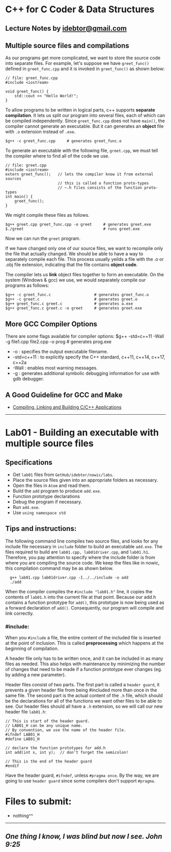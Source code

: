 # C++ for C Coder & Data Structures
Lecture Notes by idebtor@gmail.com
-------------------
## Multiple source files and compilations
As our programs get more complicated, we want to store the source code into separate files.  For example, let's suppose we have `greet_func()` defined in `greet_func.cpp` and it is invoked in `greet_func()` as shown below:

```
// file: greet_func.cpp
#include <iostream>

void greet_func() {
    std::cout << "Hello World!";
}
```
To allow programs to be written in logical parts, c++ supports __separate compilation__.  It lets us split our program into several files, each of which can be compiled independently. Since `greet_func.cpp` does not have `main()`, the compiler cannot generate an executable.  But it can generates an __object__ file with `.o` extension instead of `.exe`.

```
$g++ -c greet_func.cpp     # generates greet_func.o
```

To generate an executable with the following file, `greet.cpp`, we must tell the compiler where to find all of the code we use.  
```
// file: greet.cpp
#include <iostream>
extern greet_func();   // lets the compiler know it from external sources
                       // this is called a function proto-types
                       // ~.h files consists of the function proto-types
int main() {
    greet_func();
}
```

We might compile these files as follows.  
```
$g++ greet.cpp greet_func.cpp -o greet     # generates greet.exe
$./greet                                   # runs greet.exe
```
Now we can run the `greet` program.

If we have changed only one of our source files, we want to recompile only the file that actually changed. We should be able to have a way to separately compile each file.  This process usually yeilds a file with the .o or .obj file extension, indicating that the file contains __object code__.

The compiler lets us __link__ object files together to form an executable.  On the system (Windows & gcc) we use, we would separately compile our programs as follows:

```
$g++ -c greet_func.c                   # generates greet_func.o
$g++ -c greet.c                        # generates greet.o
$g++ greet_func.c greet.c              # generates a.exe
$g++ greet_func.c greet.c -o greet     # generates greet.exe
```

## More GCC Compiler Options
There are some flags available for compiler options:
$g++ -std=c++11 -Wall -g file1.cpp file2.cpp -o prog   # generates prog.exe

- -o : specifies the output executable filename.
- -std=c++11 : to explicitly specify the C++ standard, c++11, c++14, c++17, c++2a
- -Wall : enables most warning messages.
- -g : generates additional symbolic debugging information for use with gdb debugger.

## A Good Guideline for GCC and Make
- [Compiling, Linking and Building C/C++ Applications](https://www3.ntu.edu.sg/home/ehchua/programming/cpp/gcc_make.html)

-------------------------------------------------------

# Lab01 - Building an executable with multiple source files

## Specifications
- Get `lab01` files from `GetHub/idebtor/nowic/labs`.
- Place the source files given into an appropriate folders as necessary.  
- Open the files in `Atom` and read them.
- Build the `add` program to produce `add.exe`.
- Function prototype declarations
- Debug the program if necessary.
- Run `add.exe`.
- Use `using namespace std`

## Tips and instructions:
The following command line compiles two source files, and looks for any include file necessary in `include` folder to build an executable `add.exe`. The files required to build are `lab01.cpp, lab01driver.cpp`, and `lab01.h1`.  Therefore, you pay attention to specify where the include folder is from where you are compiling the source code.  We keep the files like in nowic, this compilation command may be as shown below.

```
  g++ lab01.cpp lab01driver.cpp -I../../include -o add
  ./add
```

When the compiler compiles the `#include "lab01.h"` line, it copies the contents of `lab01.h` into the current file at that point. Because our add.h contains a function prototype for `add()`, this prototype is now being used as a forward declaration of `add()`. Consequently, our program will compile and link correctly.

### #include:
When you `#include` a file, the entire content of the included file is inserted at the point of inclusion. This is called __preprocessing__ which happens at the beginning of compilation.

A header file only has to be written once, and it can be included in as many files as needed. This also helps with maintenance by minimizing the number of changes that need to be made if a function prototype ever changes (eg. by adding a new parameter).

Header files consist of two parts. The first part is called a `header guard`, it prevents a given header file from being #included more than once in the same file. The second part is the actual content of the `.h` file, which should be the declarations for all of the functions we want other files to be able to see. Our header files should all have a `.h` extension, so we will call our new header file `lab01.h`:

```
// This is start of the header guard.  
// LAB01_H can be any unique name.  
// By convention, we use the name of the header file.
#ifndef LAB01_H
#define LAB01_H

// declare the function prototypes for add.h
int add(int x, int y);	// don't forget the semicolon!

// This is the end of the header guard
#endif
```
Have the header guard, `#ifndef`, unless `#pragma once`. By the way, we are going to use `header guard` since some compilers don't support `#pragma`.

# Files to submit:
  - nothing^^

----------------------------
_One thing I know, I was blind but now I see. John 9:25_
----------------------------

